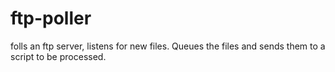 # ftp-poller
 folls an ftp server, listens for new files. Queues the files and sends them to a script to be processed.
